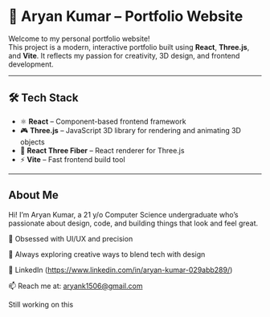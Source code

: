 # 🧠 Aryan Kumar – Portfolio Website

Welcome to my personal portfolio website!  
This project is a modern, interactive portfolio built using **React**, **Three.js**, and **Vite**. It reflects my passion for creativity, 3D design, and frontend development.

---



## 🛠 Tech Stack

- ⚛️ **React** – Component-based frontend framework
- 🎮 **Three.js** – JavaScript 3D library for rendering and animating 3D objects
- 🧵 **React Three Fiber** – React renderer for Three.js
- ⚡ **Vite** – Fast frontend build tool


---


## About Me


Hi! I’m Aryan Kumar, a 21 y/o Computer Science undergraduate who’s passionate about design, code, and building things that look and feel great.

🎨 Obsessed with UI/UX and precision

🧠 Always exploring creative ways to blend tech with design

🔗 LinkedIn (https://www.linkedin.com/in/aryan-kumar-029abb289/)

📫 Reach me at: aryank1506@gmail.com


Still working on this
